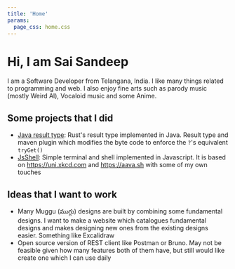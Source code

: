 ```yaml
---
title: 'Home'
params:
  page_css: home.css
---
```


# Hi, I am Sai Sandeep
I am a Software Developer from Telangana, India. I like many things related to programming and web. I also enjoy fine arts such as parody music (mostly Weird Al),  Vocaloid music and some Anime.

## Some projects that I did
* [Java result type](https://github.com/ssrangisetti/result-type): Rust\'s result type implemented in Java. Result type and maven plugin which modifies the byte code to enforce the `?`'s equivalent `tryGet()`
* [JsShell](https://github.com/ssrangisetti/jsshell): Simple terminal and shell implemented in Javascript. It is based on <https://uni.xkcd.com> and <https://aava.sh> with some of my own touches

## Ideas that I want to work
* Many Muggu (ముగ్గు) designs are built by combining some fundamental designs. I want to make a website which catalogues fundamental designs and makes designing new ones from the existing designs easier. Something like Excalidraw
* Open source version of REST client like Postman or Bruno. May not be feasible given how many features both of them have, but still would like create one which I can use daily